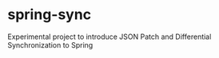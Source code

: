 spring-sync
============

Experimental project to introduce JSON Patch and Differential Synchronization to Spring
